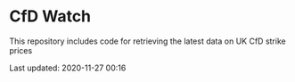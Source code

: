 # CfD Watch

This repository includes code for retrieving the latest data on UK CfD strike prices

Last updated: 2020-11-27 00:16
